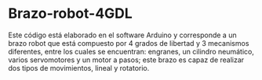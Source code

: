 # Brazo-robot-4GDL
Este código está elaborado en el software Arduino y corresponde a un brazo robot que está compuesto por 4 grados de libertad y 3 mecanismos diferentes, entre los cuales se encuentran: engranes, un cilindro neumático, varios servomotores y un motor a pasos; este brazo es capaz de realizar dos tipos de movimientos, lineal y rotatorio.
